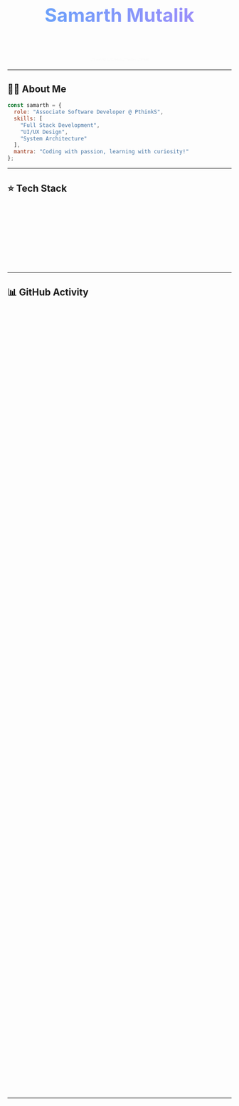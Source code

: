 

<div align="center">
  <h1 style="font-size: 3em; background: linear-gradient(to right, #60a5fa, #a78bfa); -webkit-background-clip: text; color: transparent; animation: gradient-animation 5s infinite;">
    Samarth Mutalik
  </h1>
  <p style="font-size: 1.25em; color: #d1d5db; animation: fade-in 2s ease-in-out;">Associate Software Developer | Full Stack Engineer</p>

  <!-- Social Links -->
  <div style="animation: bounce-in 1.5s ease-in-out;">
    <a href="https://linkedin.com/in/samarth-mutalik02" target="_blank">
      <img src="https://img.shields.io/badge/LinkedIn-0077B5?style=flat-square&logo=linkedin&logoColor=white" alt="LinkedIn">
    </a>
    <a href="https://github.com/mutaliksamarth" target="_blank">
      <img src="https://img.shields.io/badge/GitHub-181717?style=flat-square&logo=github&logoColor=white" alt="GitHub">
    </a>
    <a href="https://x.com/samarthmutalik2" target="_blank">
      <img src="https://img.shields.io/badge/Twitter-1DA1F2?style=flat-square&logo=twitter&logoColor=white" alt="Twitter">
    </a>
    <a href="mailto:mutaliksamarth.02@gmail.com">
      <img src="https://img.shields.io/badge/Email-D14836?style=flat-square&logo=gmail&logoColor=white" alt="Email">
    </a>
  </div>
</div>

---

## 👨‍💻 About Me

```javascript
const samarth = {
  role: "Associate Software Developer @ PthinkS",
  skills: [
    "Full Stack Development",
    "UI/UX Design",
    "System Architecture"
  ],
  mantra: "Coding with passion, learning with curiosity!"
};
```

---

## ⭐ Tech Stack

<table style="animation: slide-up 2s ease-in-out;">
  <thead>
    <tr>
      <th>Category</th>
      <th>Technologies</th>
    </tr>
  </thead>
  <tbody>
    <tr>
      <td><strong>Languages</strong></td>
      <td>TypeScript, Python</td>
    </tr>
    <tr>
      <td><strong>Frontend</strong></td>
      <td>React, Next.js, TailwindCSS</td>
    </tr>
    <tr>
      <td><strong>Backend</strong></td>
      <td>Node.js, Express</td>
    </tr>
    <tr>
      <td><strong>Databases</strong></td>
      <td>MongoDB, PostgreSQL</td>
    </tr>
  </tbody>
</table>

---

## 📊 GitHub Activity

<div align="center" style="animation: fade-in 2s ease-in-out;">
  <img src="https://github-readme-stats.vercel.app/api?username=mutaliksamarth&theme=dark&show_icons=true&hide_border=true" alt="GitHub Stats" width="45%" style="border-radius: 8px;"/>
  <img src="https://github-readme-streak-stats.herokuapp.com/?user=mutaliksamarth&theme=dark&hide_border=true" alt="GitHub Streak" width="45%" style="border-radius: 8px;"/>
</div>

---

<div align="center" style="animation: zoom-in 1.5s ease-in-out;">
  <p style="color: #9ca3af; font-style: italic;">
    "Creating innovative solutions, one line of code at a time."
  </p>
</div>

<!-- Animations -->
<style>
@keyframes gradient-animation {
  0% { background-position: 0% 50%; }
  50% { background-position: 100% 50%; }
  100% { background-position: 0% 50%; }
}

@keyframes fade-in {
  from { opacity: 0; }
  to { opacity: 1; }
}

@keyframes slide-up {
  from { transform: translateY(20px); opacity: 0; }
  to { transform: translateY(0); opacity: 1; }
}

@keyframes bounce-in {
  0% { transform: scale(0.5); opacity: 0; }
  50% { transform: scale(1.2); opacity: 1; }
  100% { transform: scale(1); }
}

@keyframes zoom-in {
  from { transform: scale(0.8); opacity: 0; }
  to { transform: scale(1); opacity: 1; }
}
</style>
